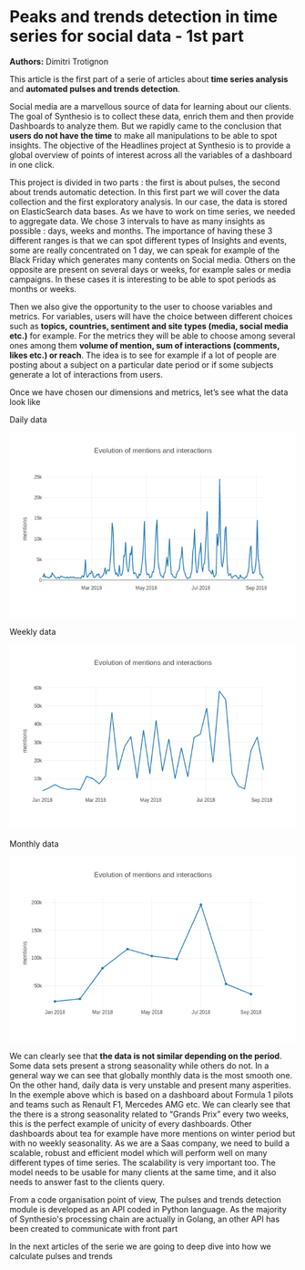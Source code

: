 # Peaks and trends detection in time series for social data - 1st part

  **Authors:** Dimitri Trotignon

This article is the first part of a serie of articles about **time series analysis** and **automated pulses and trends detection**.

Social media are a marvellous source of data for learning about our clients. The goal of Synthesio is to collect these data, enrich them and then provide Dashboards to analyze them. But we rapidly came to the conclusion that **users do not have the time** to make all manipulations to be able to spot insights. 
The objective of the Headlines project at Synthesio is to provide a global overview of points of interest across all the variables of a dashboard in one click. 

This project is divided in two parts : the first is about pulses, the second about trends automatic detection. 
In this first part we will cover the data collection and the first exploratory analysis. 
In our case, the data is stored on ElasticSearch data bases. As we have to work on time series, we needed to aggregate data. We chose 3 intervals to have as many insights as possible : days, weeks and months.
The importance of having these 3 different ranges is that we can spot different types of Insights and events, some are really concentrated on 1 day, we can speak for example of the Black Friday which generates many contents on Social media. Others on the opposite are present on several days or weeks, for example sales or media campaigns. In these cases it is interesting to be able to spot periods as months or weeks. 

Then we also give the opportunity to the user to choose variables and metrics. For variables, users will have the choice between different choices such as **topics, countries, sentiment and site types (media, social media etc.)** for example. 
For the metrics they will be able to choose among several ones among them **volume of mention, sum of interactions (comments, likes etc.) or reach**. The idea is to see for example if a lot of people are posting about a subject on a particular date period or if some subjects generate a lot of interactions from users. 

Once we have chosen our dimensions and metrics, let’s see what the data look like 

Daily data

![](images/daily.png)

Weekly data

![](images/weekly.png)

Monthly data

![](images/monthly.png)

We can clearly see that **the data is not similar depending on the period**. Some data sets present a strong seasonality while others do not. In a general way we can see that globally monthly data is the most smooth one. On the other hand, daily data is very unstable and present many asperities. 
In the exemple above which is based on a dashboard about Formula 1 pilots and teams such as Renault F1, Mercedes AMG etc. 
We can clearly see that the there is a strong seasonality related to “Grands Prix” every two weeks, this is the perfect example of unicity of every dashboards. Other dashboards about tea for example have more mentions on winter period but with no weekly seasonality. 
As we are a Saas company, we need to build a scalable, robust and efficient model which will perform well on many different types of time series. The scalability is very important too. The model needs to be usable for many clients at the same time, and it also needs to answer fast to the clients query.

From a code organisation point of view, The pulses and trends detection module is developed as an API coded in Python language. As the majority of Synthesio's processing chain are actually in Golang, an other API has been created to communicate with front part

In the next articles of the serie we are going to deep dive into how we calculate pulses and trends
